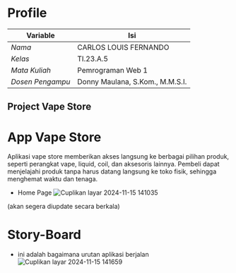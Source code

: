 # Profile
| Variable         |                  Isi              |
|------------------|-----------------------------------|
| *Nama*           |        CARLOS LOUIS FERNANDO      |
| *Kelas*          |              TI.23.A.5            |
| *Mata Kuliah*    |         Pemrograman Web 1         |
| *Dosen Pengampu* |   Donny Maulana, S.Kom., M.M.S.I. |

## Project   Vape Store
# **App Vape Store**
Aplikasi vape store memberikan akses langsung ke berbagai pilihan produk, seperti perangkat vape, liquid, coil, dan aksesoris lainnya. Pembeli dapat menjelajahi produk tanpa harus datang langsung ke toko fisik, sehingga menghemat waktu dan tenaga.

-  Home Page
![Cuplikan layar 2024-11-15 141035](https://github.com/user-attachments/assets/32ba6519-66fb-4817-a0a9-4fc77379a842)

(akan segera diupdate secara berkala)


# Story-Board
-  ini adalah bagaimana urutan aplikasi berjalan
![Cuplikan layar 2024-11-15 141659](https://github.com/user-attachments/assets/bb5d690e-5f0b-4959-bcac-62a5b50cb10c)
